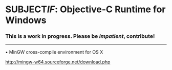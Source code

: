 SUBJECT*IF*: Objective-C Runtime for Windows
============================================


### This is a work in progress. Please be *impatient*, contribute!
----------------------------------------------------------------------

• MinGW cross-compile environment for OS X

http://mingw-w64.sourceforge.net/download.php

